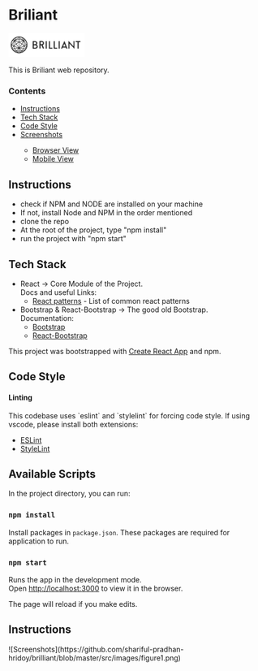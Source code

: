 
<h1>Briliant</h1>
<img src="./src/images/logo.png" width="150px" alt="main-logo"/>

This is Briliant web repository.

### Contents
<nav>
    <ul>
        <li><a href="#instructions">Instructions</a></li>
        <li><a href="#tech-stack">Tech Stack</a></li>
        <li><a href="#code-style">Code Style</a></li>
        <li><a href="#screenshots">Screenshots</a></li>
        <ul>
            <li><a href="#screenshots-browser-view">Browser View</a></li>
            <li><a href="#screenshots-mobile-view">Mobile View</a></li>
        </ul>
    </ul>
</nav>

<h2 id="instructions">Instructions</h2>
<ul>
    <li>check if NPM and NODE are installed on your machine</li>
    <li>If not, install Node and NPM in the order mentioned</li>
    <li>clone the repo</li>
    <li>At the root of the project, type "npm install"</li>
    <li>run the project with "npm start"</li>
</ul>

<h2 id="tech-stack">Tech Stack</h2>
<ul>
    <li>
        React -> Core Module of the Project.<br>
        Docs and useful Links:
        <ul>
            <li><a href="http://reactpatterns.com/">React patterns</a> - List of common react patterns</li>
        </ul>
    </li>
    <li>Bootstrap & React-Bootstrap -> The good old Bootstrap.<br>
        Documentation:
        <ul>
            <li><a href="https://getbootstrap.com/docs/4.5/getting-started/introduction/">Bootstrap</a></li>
            <li><a href="https://react-bootstrap.github.io/">React-Bootstrap</a></li>
        </ul>
    </li>
</ul>
This project was bootstrapped with <a href="https://github.com/facebook/create-react-app">Create React App</a> and npm.

<h2 id="code-style">Code Style</h2>
<h4>Linting</h4>
<p>This codebase uses `eslint` and `stylelint` for forcing code style. If using vscode, please install both extensions:</p>
<ul>
    <li><a href="https://marketplace.visualstudio.com/items?itemName=dbaeumer.vscode-eslint">ESLint</a></li>
    <li><a href="https://marketplace.visualstudio.com/items?itemName=stylelint.vscode-stylelint">StyleLint</a></li>
</ul>

<h2 id="available-scripts"> Available Scripts</h2>
In the project directory, you can run:

### `npm install`

Install packages in `package.json`. These packages are required for application to run.

### `npm start`

Runs the app in the development mode.<br />
Open [http://localhost:3000](http://localhost:3000) to view it in the browser.

The page will reload if you make edits.<br />


<h2 id="screenshots-browser-view">Instructions</h2>
![Screenshots](https://github.com/shariful-pradhan-hridoy/brilliant/blob/master/src/images/figure1.png)